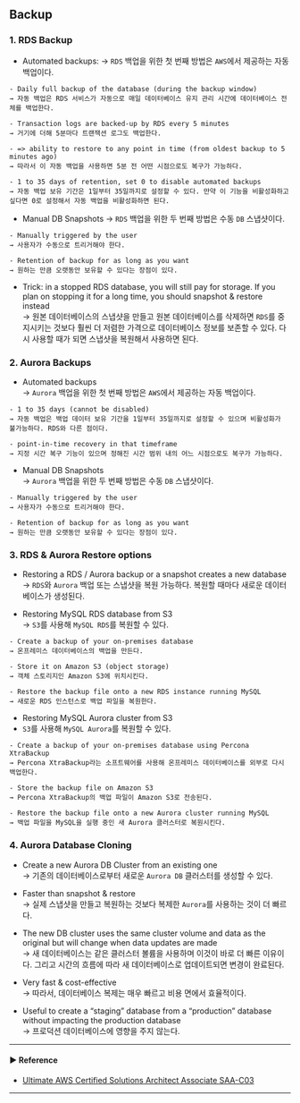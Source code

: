 ## Backup
### 1. RDS Backup
- Automated backups:
→ `RDS` 백업을 위한 첫 번째 방법은 `AWS`에서 제공하는 자동 백업이다.
~~~
- Daily full backup of the database (during the backup window)
→ 자동 백업은 RDS 서비스가 자동으로 매일 데이터베이스 유지 관리 시간에 데이터베이스 전체를 백업한다.

- Transaction logs are backed-up by RDS every 5 minutes
→ 거기에 더해 5분마다 트랜잭션 로그도 백업한다.

- => ability to restore to any point in time (from oldest backup to 5 minutes ago)
→ 따라서 이 자동 백업을 사용하면 5분 전 어떤 시점으로도 복구가 가능하다.

- 1 to 35 days of retention, set 0 to disable automated backups
→ 자동 백업 보유 기간은 1일부터 35일까지로 설정할 수 있다. 만약 이 기능을 비활성화하고 싶다면 0로 설정해서 자동 백업을 비활성화하면 된다.
~~~

- Manual DB Snapshots
→ `RDS` 백업을 위한 두 번째 방법은 수동 `DB` 스냅샷이다.
~~~
- Manually triggered by the user
→ 사용자가 수동으로 트리거해야 한다.

- Retention of backup for as long as you want
→ 원하는 만큼 오랫동안 보유할 수 있다는 장점이 있다.
~~~

- Trick: in a stopped RDS database, you will still pay for storage. If you plan on stopping it for a long time, you should snapshot & restore instead  
→ 원본 데이터베이스의 스냅샷을 만들고 원본 데이터베이스를 삭제하면 `RDS`를 중지시키는 것보다 훨씬 더 저렴한 가격으로 데이터베이스 정보를 보존할 수 있다. 다시 사용할 때가 되면 스냅샷을 복원해서 사용하면 된다.

### 2. Aurora Backups
- Automated backups  
→ `Aurora` 백업을 위한 첫 번째 방법은 `AWS`에서 제공하는 자동 백업이다.
~~~
- 1 to 35 days (cannot be disabled)
→ 자동 백업은 백업 데이터 보유 기간을 1일부터 35일까지로 설정할 수 있으며 비활성화가 불가능하다. RDS와 다른 점이다.

- point-in-time recovery in that timeframe 
→ 지정 시간 복구 기능이 있으며 정해진 시간 범위 내의 어느 시점으로도 복구가 가능하다.
~~~

- Manual DB Snapshots  
→ `Aurora` 백업을 위한 두 번째 방법은 수동 `DB` 스냅샷이다.
~~~
- Manually triggered by the user 
→ 사용자가 수동으로 트리거해야 한다.

- Retention of backup for as long as you want
→ 원하는 만큼 오랫동안 보유할 수 있다는 장점이 있다.
~~~

### 3. RDS & Aurora Restore options
- Restoring a RDS / Aurora backup or a snapshot creates a new database  
→ `RDS`와 `Aurora` 백업 또는 스냅샷을 복원 가능하다. 복원할 때마다 새로운 데이터베이스가 생성된다.

- Restoring MySQL RDS database from S3  
→ `S3`를 사용해 `MySQL RDS`를 복원할 수 있다.
~~~
- Create a backup of your on-premises database
→ 온프레미스 데이터베이스의 백업을 만든다.

- Store it on Amazon S3 (object storage)
→ 객체 스토리지인 Amazon S3에 위치시킨다.

- Restore the backup file onto a new RDS instance running MySQL
→ 새로운 RDS 인스턴스로 백업 파일을 복원한다.
~~~

- Restoring MySQL Aurora cluster from S3  
- `S3`를 사용해 `MySQL Aurora`를 복원할 수 있다.
~~~
- Create a backup of your on-premises database using Percona XtraBackup
→ Percona XtraBackup라는 소프트웨어를 사용해 온프레미스 데이터베이스를 외부로 다시 백업한다.

- Store the backup file on Amazon S3
→ Percona XtraBackup의 백업 파일이 Amazon S3로 전송된다.

- Restore the backup file onto a new Aurora cluster running MySQL
→ 백업 파일을 MySQL을 실행 중인 새 Aurora 클러스터로 복원시킨다.
~~~

### 4. Aurora Database Cloning
- Create a new Aurora DB Cluster from an existing one  
→ 기존의 데이터베이스로부터 새로운 `Aurora DB` 클러스터를 생성할 수 있다.

- Faster than snapshot & restore  
→ 실제 스냅샷을 만들고 복원하는 것보다 복제한 `Aurora`를 사용하는 것이 더 빠르다. 

- The new DB cluster uses the same cluster volume and data as the original but will change when data updates are made  
→ 새 데이터베이스는 같은 클러스터 볼륨을 사용하며 이것이 바로 더 빠른 이유이다. 그리고 시간의 흐름에 따라 새 데이터베이스로 업데이트되면 변경이 완료된다.

- Very fast & cost-effective  
→ 따라서, 데이터베이스 복제는 매우 빠르고 비용 면에서 효율적이다.

- Useful to create a “staging” database from a “production” database without impacting the production database  
→ 프로덕션 데이터베이스에 영향을 주지 않는다.

---
#### ▶ Reference
- [Ultimate AWS Certified Solutions Architect Associate SAA-C03](https://www.udemy.com/course/aws-certified-solutions-architect-associate-saa-c03/)
---